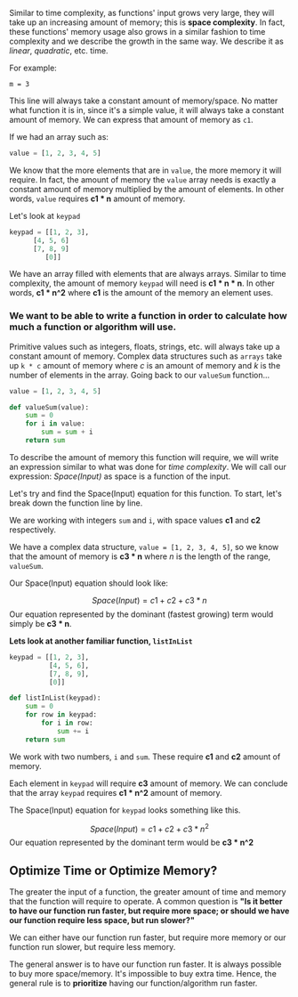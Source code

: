 <!--title={Space Complexity}-->

Similar to time complexity, as functions' input grows very large, they will take up an increasing amount of memory; this is **space complexity**. In fact, these functions' memory usage also grows in a similar fashion to time complexity and we describe the growth in the same way. We describe it as *linear*, *quadratic*, etc. time. 

For example:

```
m = 3
```

This line will always take a constant amount of memory/space. No matter what function it is in, since it's a simple value, it will always take a constant amount of memory. We can express that amount of memory as `c1`.

If we had an array such as:

```python
value = [1, 2, 3, 4, 5]
```

We know that the more elements that are in `value`, the more memory it will require. In fact, the amount of memory the `value` array needs is exactly a constant amount of memory multiplied by the amount of elements. In other words, `value` requires **c1 * n** amount of memory. 

Let's look at `keypad`

```python
keypad = [[1, 2, 3], 
	  [4, 5, 6]
	  [7, 8, 9]
	     [0]]
```

We have an array filled with elements that are always arrays. Similar to time complexity, the amount of memory `keypad` will need is **c1 * n * n**. In other words, **c1 * n^2** where **c1** is the amount of the memory an element uses.

### We want to be able to write a function in order to calculate how much a function or algorithm will use. 

Primitive values such as integers, floats, strings, etc. will always take up a constant amount of memory. Complex data structures such as `arrays` take up `k * c` amount of memory where *c* is an amount of memory and *k* is the number of elements in the array. Going back to our `valueSum` function...

``` python
value = [1, 2, 3, 4, 5]

def valueSum(value):
	sum = 0
	for i in value:
    	sum = sum + i
    return sum
```

To describe the amount of memory this function will require, we will write an expression similar to what was done for *time complexity*. We will call our expression: *Space(Input)* as space is a function of the input. 

Let's try and find the Space(Input) equation for this function. To start, let's break down the function line by line. 

We are working with integers `sum` and `i`, with space values **c1** and **c2** respectively. 

We have a complex data structure, `value = [1, 2, 3, 4, 5]`, so we know that the amount of memory is **c3 * n** where *n* is the length of the range, `valueSum`. 

Our Space(Input) equation should look like:

$$
Space(Input) = c1 + c2 + c3*n
$$
Our equation represented by the dominant (fastest growing) term would simply be **c3 * n**. 

**Lets look at another familiar function, `listInList`**

```python
keypad = [[1, 2, 3], 
          [4, 5, 6],
          [7, 8, 9],
          [0]] 

def listInList(keypad):
    sum = 0
    for row in keypad:
        for i in row:
            sum += i
    return sum
```

We work with two numbers, `i` and `sum`. These require **c1** and **c2** amount of memory. 

Each element in `keypad` will require **c3** amount of memory. We can conclude that the array `keypad` requires **c1 * n^2** amount of memory. 

The Space(Input) equation for `keypad` looks something like this. 

$$
Space(Input) = c1 + c2 + c3*n^2
$$
Our equation represented by the dominant term would be **c3 * n^2** 

## Optimize Time or Optimize Memory?

The greater the input of a function, the greater amount of time and memory that the function will require to operate. A common question is **"Is it better to have our function run faster, but require more space; or should we have our function require less space, but run slower?"**

We can either have our function run faster, but require more memory or our function run slower, but require less memory.

The general answer is to have our function run faster. It is always possible to buy more space/memory. It's impossible to buy extra time. Hence, the general rule is to **prioritize** having our function/algorithm run faster.







